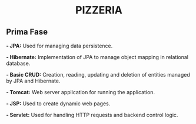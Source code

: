 <h1 align="center" id="title">PIZZERIA</h1>
<h2>Prima Fase</h2>
<p id="description"><b>- JPA:</b> Used for managing data persistence.</p>
<p id="description"><b>- Hibernate:</b> Implementation of JPA to manage object mapping in relational database.</p>
<p id="description"><b>- Basic CRUD:</b> Creation, reading, updating and deletion of entities managed by JPA and Hibernate.</p>
<p id="description"><b>- Tomcat:</b> Web server application for running the application.</p>
<p id="description"><b>- JSP:</b> Used to create dynamic web pages.</p>
<p id="description"><b>- Servlet:</b> Used for handling HTTP requests and backend control logic.</p>
